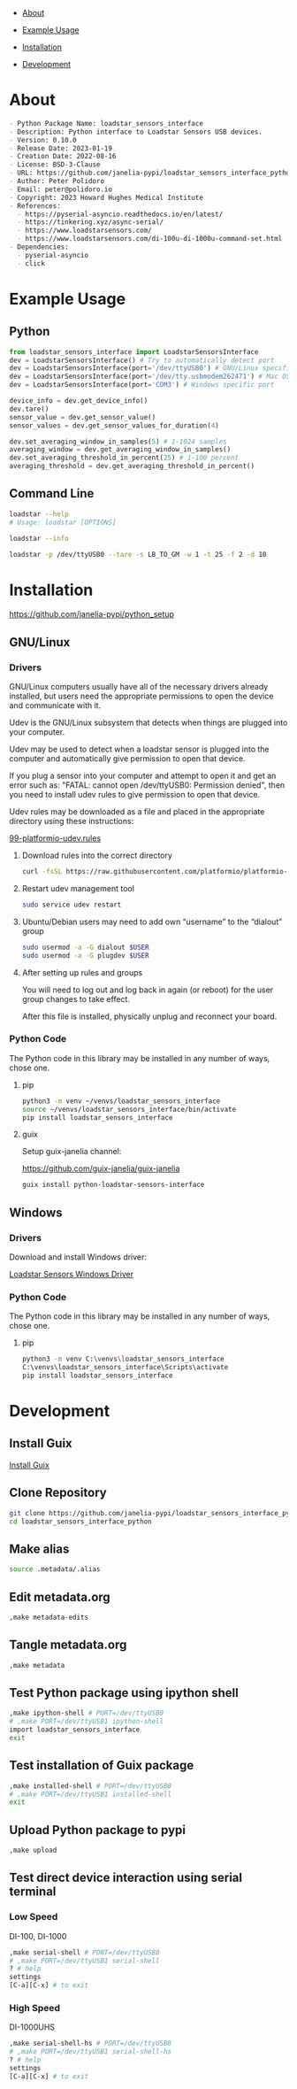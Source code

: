 - [About](#orgea084be)
- [Example Usage](#orgf7aebff)
- [Installation](#orgdade2e8)
- [Development](#org79f53ab)

    <!-- This file is generated automatically from metadata -->
    <!-- File edits may be overwritten! -->


<a id="orgea084be"></a>

# About

```markdown
- Python Package Name: loadstar_sensors_interface
- Description: Python interface to Loadstar Sensors USB devices.
- Version: 0.10.0
- Release Date: 2023-01-19
- Creation Date: 2022-08-16
- License: BSD-3-Clause
- URL: https://github.com/janelia-pypi/loadstar_sensors_interface_python
- Author: Peter Polidoro
- Email: peter@polidoro.io
- Copyright: 2023 Howard Hughes Medical Institute
- References:
  - https://pyserial-asyncio.readthedocs.io/en/latest/
  - https://tinkering.xyz/async-serial/
  - https://www.loadstarsensors.com/
  - https://www.loadstarsensors.com/di-100u-di-1000u-command-set.html
- Dependencies:
  - pyserial-asyncio
  - click
```


<a id="orgf7aebff"></a>

# Example Usage


## Python

```python
from loadstar_sensors_interface import LoadstarSensorsInterface
dev = LoadstarSensorsInterface() # Try to automatically detect port
dev = LoadstarSensorsInterface(port='/dev/ttyUSB0') # GNU/Linux specific port
dev = LoadstarSensorsInterface(port='/dev/tty.usbmodem262471') # Mac OS X specific port
dev = LoadstarSensorsInterface(port='COM3') # Windows specific port

device_info = dev.get_device_info()
dev.tare()
sensor_value = dev.get_sensor_value()
sensor_values = dev.get_sensor_values_for_duration(4)

dev.set_averaging_window_in_samples(5) # 1-1024 samples
averaging_window = dev.get_averaging_window_in_samples()
dev.set_averaging_threshold_in_percent(25) # 1-100 percent
averaging_threshold = dev.get_averaging_threshold_in_percent()
```


## Command Line

```sh
loadstar --help
# Usage: loadstar [OPTIONS]

```

```sh
loadstar --info

```

```sh
loadstar -p /dev/ttyUSB0 --tare -s LB_TO_GM -w 1 -t 25 -f 2 -d 10

```


<a id="orgdade2e8"></a>

# Installation

<https://github.com/janelia-pypi/python_setup>


## GNU/Linux


### Drivers

GNU/Linux computers usually have all of the necessary drivers already installed, but users need the appropriate permissions to open the device and communicate with it.

Udev is the GNU/Linux subsystem that detects when things are plugged into your computer.

Udev may be used to detect when a loadstar sensor is plugged into the computer and automatically give permission to open that device.

If you plug a sensor into your computer and attempt to open it and get an error such as: "FATAL: cannot open /dev/ttyUSB0: Permission denied", then you need to install udev rules to give permission to open that device.

Udev rules may be downloaded as a file and placed in the appropriate directory using these instructions:

[99-platformio-udev.rules](https://docs.platformio.org/en/stable/core/installation/udev-rules.html)

1.  Download rules into the correct directory

    ```sh
    curl -fsSL https://raw.githubusercontent.com/platformio/platformio-core/master/scripts/99-platformio-udev.rules | sudo tee /etc/udev/rules.d/99-platformio-udev.rules
    ```

2.  Restart udev management tool

    ```sh
    sudo service udev restart
    ```

3.  Ubuntu/Debian users may need to add own “username” to the “dialout” group

    ```sh
    sudo usermod -a -G dialout $USER
    sudo usermod -a -G plugdev $USER
    ```

4.  After setting up rules and groups

    You will need to log out and log back in again (or reboot) for the user group changes to take effect.
    
    After this file is installed, physically unplug and reconnect your board.


### Python Code

The Python code in this library may be installed in any number of ways, chose one.

1.  pip

    ```sh
    python3 -m venv ~/venvs/loadstar_sensors_interface
    source ~/venvs/loadstar_sensors_interface/bin/activate
    pip install loadstar_sensors_interface
    ```

2.  guix

    Setup guix-janelia channel:
    
    <https://github.com/guix-janelia/guix-janelia>
    
    ```sh
    guix install python-loadstar-sensors-interface
    ```


## Windows


### Drivers

Download and install Windows driver:

[Loadstar Sensors Windows Driver](https://www.loadstarsensors.com/drivers-for-usb-load-cells-and-load-cell-interfaces.html)


### Python Code

The Python code in this library may be installed in any number of ways, chose one.

1.  pip

    ```sh
    python3 -m venv C:\venvs\loadstar_sensors_interface
    C:\venvs\loadstar_sensors_interface\Scripts\activate
    pip install loadstar_sensors_interface
    ```


<a id="org79f53ab"></a>

# Development


## Install Guix

[Install Guix](https://guix.gnu.org/manual/en/html_node/Binary-Installation.html)


## Clone Repository

```sh
git clone https://github.com/janelia-pypi/loadstar_sensors_interface_python
cd loadstar_sensors_interface_python
```


## Make alias

```sh
source .metadata/.alias
```


## Edit metadata.org

```sh
,make metadata-edits
```


## Tangle metadata.org

```sh
,make metadata
```


## Test Python package using ipython shell

```sh
,make ipython-shell # PORT=/dev/ttyUSB0
# ,make PORT=/dev/ttyUSB1 ipython-shell
import loadstar_sensors_interface
exit
```


## Test installation of Guix package

```sh
,make installed-shell # PORT=/dev/ttyUSB0
# ,make PORT=/dev/ttyUSB1 installed-shell
exit
```


## Upload Python package to pypi

```sh
,make upload
```


## Test direct device interaction using serial terminal


### Low Speed

DI-100, DI-1000

```sh
,make serial-shell # PORT=/dev/ttyUSB0
# ,make PORT=/dev/ttyUSB1 serial-shell
? # help
settings
[C-a][C-x] # to exit
```


### High Speed

DI-1000UHS

```sh
,make serial-shell-hs # PORT=/dev/ttyUSB0
# ,make PORT=/dev/ttyUSB1 serial-shell-hs
? # help
settings
[C-a][C-x] # to exit
```